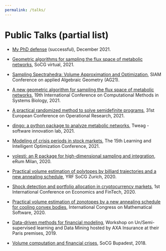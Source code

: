 ```yaml
---
permalink: /talks/
---
```


# Public Talks (partial list)

- [My PhD defense](https://www.slideshare.net/ApostolosChalkis/the-slides-of-my-phd-defense) (successful), December 2021.
- [Geometric algorithms for sampling the flux space of metabolic networks](https://www.slideshare.net/ApostolosChalkis/symposium-of-computational-geometry-2021), SoCG virtual, 2021.
- [Sampling Spectrahedra: Volume Approximation and Optimization](https://www.slideshare.net/ApostolosChalkis/sampling-spectrahedra-volume-approximation-and-optimization), SIAM Conference on applied Algebraic Geometry (AG21).

- [A new geometric algorithm for sampling the flux space of metabolic networks](https://www.slideshare.net/ApostolosChalkis/symposium-of-computational-geometry-2021), 19th International Conference on Computational Methods in Systems Biology, 2021.
- [A practical randomized method to solve semidefinite programs](https://www.slideshare.net/ApostolosChalkis/sampling-spectrahedra-volume-approximation-and-optimization), 31st European Conference on Operational Research, 2021.
- [dingo: a python package to analyze metabolic networks](https://www.slideshare.net/ApostolosChalkis/dingo-a-python-package-to-analyzes-metabolic-networks), Tweag - software innovation lab, 2021.
- [Modeling of crisis periods in stock markets](https://www.slideshare.net/ApostolosChalkis/modeling-of-crisis-periods-in-stock-markets), The 15th Learning and Intelligent Optimization Conference, 2021.
- [volesti: an R package for high-dimensional sampling and integration](https://www.slideshare.net/ApostolosChalkis/presentation-of-volesti-in-erum-2020), eRum  Milan, 2020.
- [Practical volume estimation of polytopes by billiard trajectories and a new annealing schedule](https://www.slideshare.net/ApostolosChalkis/practical-volume-estimation-of-polytopes-by-billiard-trajectories-and-a-new-annealing-schedule), YRF SoCG Zurich, 2020.
- [Shock detection and portfolio allocation in cryptocurrency markets](https://www.slideshare.net/ApostolosChalkis/shock-detection-and-portfolio-allocation-in-cryptocurrency-markets), 1st International Conference on Economics and FinTech, 2020.


- [Practical volume estimation of zonotopes by a new annealing schedule for cooling convex bodies](https://www.slideshare.net/ApostolosChalkis/practical-volume-estimation-of-zonotopes-by-a-new-annealing-schedule-for-cooling-convex-bodies), International Congress on Mathematical Software, 2020.


- [Data-driven methods for financial modeling](https://www.slideshare.net/ApostolosChalkis/datadriven-methods-for-financial-modeling), Workshop on Un/Semi-supervised learning and Data Mining hosted by AXA Insurance at their Paris premises, 2019.


- [Volume computation and financial crises](https://www.slideshare.net/ApostolosChalkis/presentation-socg), SoCG Bupadest, 2018.

